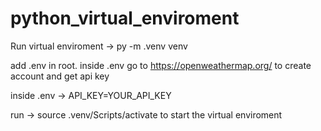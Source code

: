 # python_virtual_enviroment

Run virtual enviroment -> py -m .venv venv

add .env in root. inside .env
go to https://openweathermap.org/ to create account and get api key

inside .env -> API_KEY=YOUR_API_KEY

run -> source .venv/Scripts/activate to start the virtual enviroment
